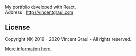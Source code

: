 My portfolio developed with React.  
Address : http://vincentgraul.com

## License

Copyright (©) 2019 - 2020 Vincent Graul - All rights reserved.

[More information here.](https://github.com/vgraul/portfolio/blob/master/LICENSE.md)